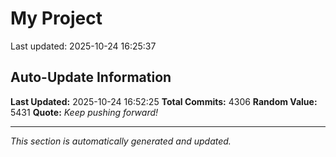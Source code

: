# My Project


Last updated: 2025-10-24 16:25:37

























































































































































































































































































































































































































































































































































































































































































































































































































































































































































































































































































































































































































































































































































































































































































































































































































































































































































































































































































































































































































































































































































































































































































































































































































































































































































































































































































































































































































































































































































































































































































































































































































































































































































































































































































































































































































































































































































































































































































































































































































































































































































































































































































































































































































































































































































































































































































































































































































































































## Auto-Update Information

**Last Updated:** 2025-10-24 16:52:25
**Total Commits:** 4306
**Random Value:** 5431
**Quote:** _Keep pushing forward!_

---
_This section is automatically generated and updated._
